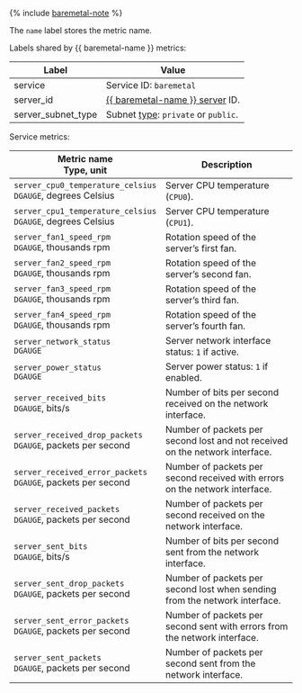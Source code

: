 {% include [baremetal-note](../../../_includes/backup/baremetal-note.md) %}

The `name` label stores the metric name.

Labels shared by {{ baremetal-name }} metrics:

Label | Value
----|----
service | Service ID: `baremetal`
server_id | [{{ baremetal-name }} server](../../../baremetal/concepts/servers.md) ID.
server_subnet_type | Subnet [type](../../../baremetal/concepts/network.md): `private` or `public`. 

Service metrics:

Metric name<br/>Type, unit | Description
--- | ---
`server_cpu0_temperature_celsius`<br/>`DGAUGE`, degrees Celsius | Server CPU temperature (`CPU0`).
`server_cpu1_temperature_celsius`<br/>`DGAUGE`, degrees Celsius | Server CPU temperature (`CPU1`).
`server_fan1_speed_rpm`<br/>`DGAUGE`, thousands rpm | Rotation speed of the server’s first fan.
`server_fan2_speed_rpm`<br/>`DGAUGE`, thousands rpm | Rotation speed of the server’s second fan.
`server_fan3_speed_rpm`<br/>`DGAUGE`, thousands rpm | Rotation speed of the server’s third fan.
`server_fan4_speed_rpm`<br/>`DGAUGE`, thousands rpm | Rotation speed of the server’s fourth fan.
`server_network_status`<br/>`DGAUGE` | Server network interface status: `1` if active.
`server_power_status`<br/>`DGAUGE` | Server power status: `1` if enabled.
`server_received_bits`<br/>`DGAUGE`, bits/s | Number of bits per second received on the network interface.
`server_received_drop_packets`<br/>`DGAUGE`, packets per second | Number of packets per second lost and not received on the network interface.
`server_received_error_packets`<br/>`DGAUGE`, packets per second | Number of packets per second received with errors on the network interface.
`server_received_packets`<br/>`DGAUGE`, packets per second | Number of packets per second received on the network interface.
`server_sent_bits`<br/>`DGAUGE`, bits/s | Number of bits per second sent from the network interface.
`server_sent_drop_packets`<br/>`DGAUGE`, packets per second | Number of packets per second lost when sending from the network interface.
`server_sent_error_packets`<br/>`DGAUGE`, packets per second | Number of packets per second sent with errors from the network interface.
`server_sent_packets`<br/>`DGAUGE`, packets per second | Number of packets per second sent from the network interface.